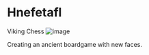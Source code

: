 # Hnefetafl
Viking Chess
![image](https://github.com/BryanBlaze00/Hnefetafl/assets/100726382/c6ebef75-1e71-4128-aa36-5cbe519f1c37)

Creating an ancient boardgame with new faces.
